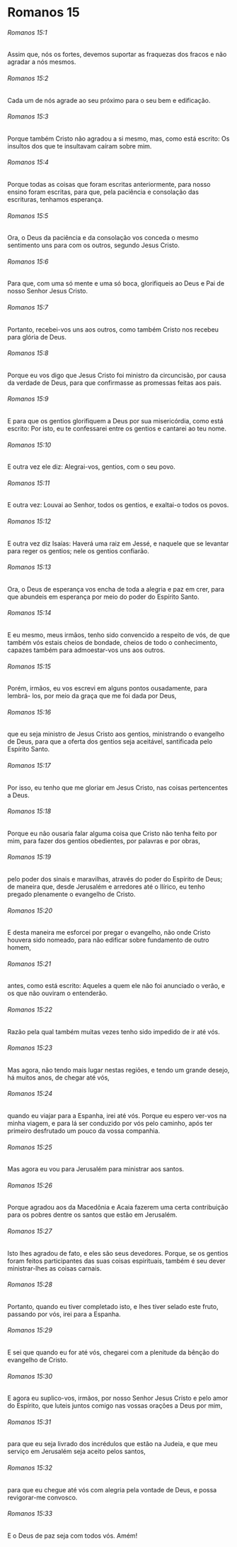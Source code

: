 # Romanos 15

###### Romanos 15:1

Assim que, nós os fortes, devemos suportar as fraquezas dos fracos e não agradar a nós mesmos.

###### Romanos 15:2

Cada um de nós agrade ao seu próximo para o seu bem e edificação.

###### Romanos 15:3

Porque também Cristo não agradou a si mesmo, mas, como está escrito: Os insultos dos que te insultavam caíram sobre mim.

###### Romanos 15:4

Porque todas as coisas que foram escritas anteriormente, para nosso ensino foram escritas, para que, pela paciência e consolação das escrituras, tenhamos esperança.

###### Romanos 15:5

Ora, o Deus da paciência e da consolação vos conceda o mesmo sentimento uns para com os outros, segundo Jesus Cristo.

###### Romanos 15:6

Para que, com uma só mente e uma só boca, glorifiqueis ao Deus e Pai de nosso Senhor Jesus Cristo.

###### Romanos 15:7

Portanto, recebei-vos uns aos outros, como também Cristo nos recebeu para glória de Deus.

###### Romanos 15:8

Porque eu vos digo que Jesus Cristo foi ministro da circuncisão, por causa da verdade de Deus, para que confirmasse as promessas feitas aos pais.

###### Romanos 15:9

E para que os gentios glorifiquem a Deus por sua misericórdia, como está escrito: Por isto, eu te confessarei entre os gentios e cantarei ao teu nome.

###### Romanos 15:10

E outra vez ele diz: Alegrai-vos, gentios, com o seu povo.

###### Romanos 15:11

E outra vez: Louvai ao Senhor, todos os gentios, e exaltai-o todos os povos.

###### Romanos 15:12

E outra vez diz Isaías: Haverá uma raiz em Jessé, e naquele que se levantar para reger os gentios; nele os gentios confiarão.

###### Romanos 15:13

Ora, o Deus de esperança vos encha de toda a alegria e paz em crer, para que abundeis em esperança por meio do poder do Espírito Santo.

###### Romanos 15:14

E eu mesmo, meus irmãos, tenho sido convencido a respeito de vós, de que também vós estais cheios de bondade, cheios de todo o conhecimento, capazes também para admoestar-vos uns aos outros.

###### Romanos 15:15

Porém, irmãos, eu vos escrevi em alguns pontos ousadamente, para lembrá- los, por meio da graça que me foi dada por Deus,

###### Romanos 15:16

que eu seja ministro de Jesus Cristo aos gentios, ministrando o evangelho de Deus, para que a oferta dos gentios seja aceitável, santificada pelo Espírito Santo.

###### Romanos 15:17

Por isso, eu tenho que me gloriar em Jesus Cristo, nas coisas pertencentes a Deus.

###### Romanos 15:18

Porque eu não ousaria falar alguma coisa que Cristo não tenha feito por mim, para fazer dos gentios obedientes, por palavras e por obras,

###### Romanos 15:19

pelo poder dos sinais e maravilhas, através do poder do Espírito de Deus; de maneira que, desde Jerusalém e arredores até o Ilírico, eu tenho pregado plenamente o evangelho de Cristo.

###### Romanos 15:20

E desta maneira me esforcei por pregar o evangelho, não onde Cristo houvera sido nomeado, para não edificar sobre fundamento de outro homem,

###### Romanos 15:21

antes, como está escrito: Aqueles a quem ele não foi anunciado o verão, e os que não ouviram o entenderão.

###### Romanos 15:22

Razão pela qual também muitas vezes tenho sido impedido de ir até vós.

###### Romanos 15:23

Mas agora, não tendo mais lugar nestas regiões, e tendo um grande desejo, há muitos anos, de chegar até vós,

###### Romanos 15:24

quando eu viajar para a Espanha, irei até vós. Porque eu espero ver-vos na minha viagem, e para lá ser conduzido por vós pelo caminho, após ter primeiro desfrutado um pouco da vossa companhia.

###### Romanos 15:25

Mas agora eu vou para Jerusalém para ministrar aos santos.

###### Romanos 15:26

Porque agradou aos da Macedônia e Acaia fazerem uma certa contribuição para os pobres dentre os santos que estão em Jerusalém.

###### Romanos 15:27

Isto lhes agradou de fato, e eles são seus devedores. Porque, se os gentios foram feitos participantes das suas coisas espirituais, também é seu dever ministrar-lhes as coisas carnais.

###### Romanos 15:28

Portanto, quando eu tiver completado isto, e lhes tiver selado este fruto, passando por vós, irei para a Espanha.

###### Romanos 15:29

E sei que quando eu for até vós, chegarei com a plenitude da bênção do evangelho de Cristo.

###### Romanos 15:30

E agora eu suplico-vos, irmãos, por nosso Senhor Jesus Cristo e pelo amor do Espírito, que luteis juntos comigo nas vossas orações a Deus por mim,

###### Romanos 15:31

para que eu seja livrado dos incrédulos que estão na Judeia, e que meu serviço em Jerusalém seja aceito pelos santos,

###### Romanos 15:32

para que eu chegue até vós com alegria pela vontade de Deus, e possa revigorar-me convosco.

###### Romanos 15:33

E o Deus de paz seja com todos vós. Amém!


